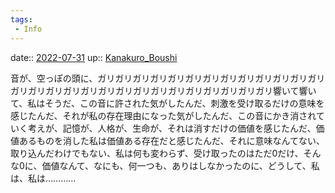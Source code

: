 ```yaml
---
tags:
 - Info
---
```


date:: [2022-07-31](Daily_Note/2022-07-31.md)
up:: [Kanakuro_Boushi](../Bar/Novel/Nacaria/Kanakuro_Boushi.md)

音が、空っぽの頭に、ガリガリガリガリガリガリガリガリガリガリガリガリガリガリガリガリガリガリガリガリガリガリガリガリガリガリガリガリ響いて響いて、私はそうだ、この音に許された気がしたんだ、刺激を受け取るだけの意味を感じたんだ、それが私の存在理由になった気がしたんだ、この音にかき消されていく考えが、記憶が、人格が、生命が、それは消すだけの価値を感じたんだ、価値あるものを消した私は価値ある存在だと感じたんだ、それに意味なんてない、取り込んだわけでもない、私は何も変わらず、受け取ったのはただ0だけ、そんな0に、価値なんて、なにも、何一つも、ありはしなかったのに、どうして、私は、私は…………